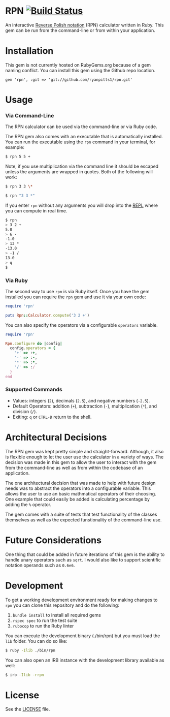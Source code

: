 RPN [![Build Status](https://travis-ci.org/ryanpitts1/rpn.svg?branch=master)](https://travis-ci.org/ryanpitts1/rpn)
==================

An interactive [Reverse Polish notation] (RPN) calculator written in Ruby. This gem can be run from the command-line or from within your application.

[Reverse Polish notation]: https://en.wikipedia.org/wiki/Reverse_Polish_notation

# Installation

This gem is not currently hosted on RubyGems.org because of a gem naming conflict. You can install this gem using the Github repo location.

```
gem 'rpn', :git => 'git://github.com/ryanpitts1/rpn.git'
```

# Usage

### Via Command-Line

The RPN calculator can be used via the command-line or via Ruby code.

The RPN gem also comes with an executable that is automatically installed. You can run the executable using the `rpn` command in your terminal, for example:

```bash
$ rpn 5 5 +
```

Note, if you use multiplication via the command line it should be escaped
unless the arguments are wrapped in quotes. Both of the following will work:

```bash
$ rpn 3 3 \*
```

```bash
$ rpn "3 3 *"
```

If you enter `rpn` without any arguments you will drop into the [REPL] where you can compute in real time.

[REPL]: https://en.wikipedia.org/wiki/Read–eval–print_loop

```bash
$ rpn
> 3 2 +
5.0
> 6 -
-1.0
> 13 *
-13.0
> -1 /
13.0
> q
$
```

### Via Ruby

The second way to use `rpn` is via Ruby itself. Once you have the gem installed you can require the `rpn` gem and use it via your own code:

```ruby
require 'rpn'

puts Rpn::Calculator.compute('3 2 +')
```

You can also specify the operators via a configurable `operators` variable.

```ruby
require 'rpn'

Rpn.configure do |config|
  config.operators = {
    '+' => :+,
    '-' => :-,
    '*' => :*,
    '/' => :/
  }
end
```

### Supported Commands

- Values: integers (`2`), decimals (`2.5`), and negative numbers (`-2.5`).
- Default Operators: addition (`+`), subtraction (`-`), multiplication (`*`), and
  division (`/`).
- Exiting: `q` or `CTRL-D` return to the shell.

# Architectural Decisions

The RPN gem was kept pretty simple and straight-forward. Although, it also is flexible enough to let the user use the calculator in a variety of ways. The decision was made in this gem to allow the user to interact with the gem from the command-line as well as from within the codebase of an application.

The one architectural decision that was made to help with future design needs was to abstract the operators into a configurable variable. This allows the user to use an basic mathmatical operators of their choosing.  One example that could easily be added is calculating percentage by adding the `%` operator.

The gem comes with a suite of tests that test functionality of the classes themselves as well as the expected funstionality of the command-line use.

# Future Considerations

One thing that could be added in future iterations of this gem is the ability to handle unary operators such as `sqrt`. I would also like to support scientific notation operands such as `0.6e6`.

# Development

To get a working development environment ready for making changes to `rpn` you can clone this repository and do the following:

1. `bundle install` to install all required gems
1. `rspec spec` to run the test suite
1. `rubocop` to run the Ruby linter

You can execute the development binary (./bin/rpn) but you must load the `lib`
folder. You can do so like:

```bash
$ ruby -Ilib ./bin/rpn
```

You can also open an IRB instance with the development library available as
well:

```bash
$ irb -Ilib -rrpn
```

# License

See the [LICENSE](./LICENSE.txt) file.

